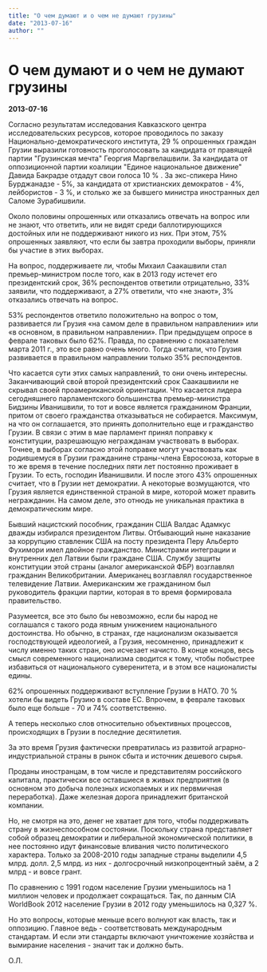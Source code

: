 ```yaml
---
title: "О чем думают и о чем не думают грузины"
date: "2013-07-16"
author: ""
---
```


# О чем думают и о чем не думают грузины

**2013-07-16** 

Согласно результатам исследования Кавказского центра исследовательских ресурсов, которое проводилось по заказу Национально-демократического института,  29 % опрошенных граждан Грузии выразили готовность проголосовать за кандидата от правящей партии "Грузинская мечта" Георгия Маргвелашвили. За кандидата от оппозиционной партии коалиции "Единое национальное движение" Давида Бакрадзе отдадут свои голоса 10 % . За экс-спикера Нино Бурджанадзе - 5%,  за кандидата от христианских демократов - 4%, лейбористов - 3 %, и столько же за бывшего министра иностранных дел Саломе Зурабишвили.

Около половины опрошенных или отказались отвечать на вопрос или не знают, что ответить, или не видят среди баллотирующихся достойных или не поддерживают никого из них.  При этом, 75% опрошенных заявляют, что если бы завтра проходили выборы, приняли бы участие в этих выборах.

На вопрос, поддерживаете ли, чтобы Михаил Саакашвили стал премьер-министром после того, как в 2013 году истечет его президентский срок, 36% респондентов ответили отрицательно, 33% заявили, что поддерживают, а 27% ответили, что «не знают», 3% отказались отвечать на вопрос. 

53% респондентов ответило положительно на вопрос о том, развивается ли Грузия «на самом деле в правильном направлении» или «в основном, в правильном направлении». При предыдущем опросе в феврале таковых было 62%. Правда, по сравнению с показателем марта 2011 г., это все равно очень много. Тогда считали, что Грузия развивается в правильном направлении только 35% респондентов.

Что касается сути этих самых направлений, то они очень интересны. Заканчивающий свой второй президентский срок Саакашвиили не скрывал своей проамериканской ориентации. Что касается лидера сегодняшнего парламентского большинства премьер-министра Бидзины Иванишвили, то тот и вовсе является гражданином Франции, притом от своего гражданства отказываться не собирается. Максимум, на что он соглашается, это принять дополнительно еще и гражданство Грузии. В связи с этим в мае парламент принял поправку к конституции, разрешающую негражданам участвовать в выборах. Точнее, в выборах согласно этой поправке могут участвовать как родившемуся в Грузии гражданине страны-члена Евросоюза, которые в то же время в течение последних пяти лет постоянно проживает в Грузии. То есть, господин Иванишвили. И после этого 43% опрошенных считает, что в Грузии нет демократии. А некоторые возмущаются, что Грузия является единственной страной в мире, которой может править негражданин. На самом деле, это отнюдь не уникальная практика в демократическим мире.

Бывший нацистский пособник, гражданин США Валдас Адамкус дважды избирался президентом Литвы. Отбывающий ныне наказание за коррупцию ставленик США на посту президента Перу Альберто Фухимори имел двойное гражданство. Министрами интеграции и внутренних дел Латвии были граждане США. Службу защиты конституции этой страны (аналог американской ФБР) возглавлял гражданин Великобритании. Американец возглавлял государственное телевидение Латвии. Американским же гражданином был руководитель фракции партии, которая в то время формировала правительство.

Разумеется, все это было бы невозможно, если бы народ не соглашался с такого рода явным унижением национального достоинства. Но обычно, в странах, где национализм оказывается господствующей идеологией, а Грузия, несомненно, принадлежит к числу именно таких стран, оно исчезает начисто. В конце концов, весь смысл современного национализма сводится к тому, чтобы побыстрее избавиться от национального суверенитета, и в этом все националисты едины.

62% опрошенных поддерживают вступление Грузии в НАТО. 70 % хотели бы видеть Грузию в составе ЕС. Впрочем, в феврале таковых было еще больше - 70 и 74% соответственно.

А теперь несколько слов относительно объективных процессов, происходящих в Грузии в последние десятилетия.

За это время Грузия фактически превратилась из развитой аграрно-индустриальной страны в рынок сбыта и источник дешевого сырья.

Проданы иностранцам, в том числе и представителям российского капитала, практически все оставшиеся в живых  предприятия (в основном это добыча полезных ископаемых и их первмичная переработка). Даже железная дорога принадлежит британской компании.

Но, не смотря на это, денег не хватает для того, чтобы поддерживать страну в жизнеспособном состоянии. Поскольку страна представляет собой образец демократии и либеральной экономической политики, в нее постоянно идут финансовые вливания чисто политического характера. Только за 2008-2010 годы западные страны выделили 4,5 млрд. долл. 2,5 млрд. из них - долгосрочный низкопроцентный заём, а 2 млрд - и вовсе грант.

По сравнению с 1991 годом население Грузии уменьшилось на 1 миллион человек и продолжает сокращаться. Так, по данным CIA WorldBook 2012 население Грузии в 2012 году уменьшилось на 0,327 %.

Но это вопросы, которые меньше всего волнуют как власть, так и оппозицию. Главное ведь - соответствовать международным стандартам. И если эти стандарты включают уничтожение хозяйства и вымирание населения - значит так и должно быть.

О.Л.